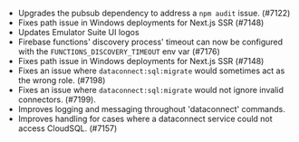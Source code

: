 - Upgrades the pubsub dependency to address a `npm audit` issue. (#7122)
- Fixes path issue in Windows deployments for Next.js SSR (#7148)
- Updates Emulator Suite UI logos
- Firebase functions' discovery process' timeout can now be configured with the `FUNCTIONS_DISCOVERY_TIMEOUT` env var (#7176)
- Fixes path issue in Windows deployments for Next.js SSR (#7148)
- Fixes an issue where `dataconnect:sql:migrate` would sometimes act as the wrong role. (#7198)
- Fixes an issue where `dataconnect:sql:migrate` would not ignore invalid connectors. (#7199).
- Improves logging and messaging throughout 'dataconnect' commands.
- Improves handling for cases where a dataconnect service could not access CloudSQL. (#7157)
